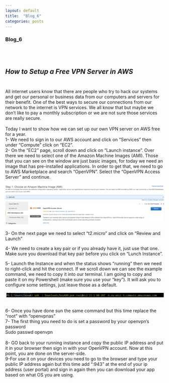 ```yaml
---
layout: default
title:  "Blog_6"
categories: posts
---
```


### Blog_6
<br><br>

## *How to Setup a Free VPN Server in AWS*<br><br>

All internet users know that there are people who try to hack our systems and get our personal or business data from our computers and servers for their benefit. One of the best ways to secure our connections from our network to the internet is VPN services. We all know that but maybe we don’t like to pay a monthly subscription or we are not sure those services are really secure.<br><br>
Today I want to show how we can set up our own VPN server on AWS free for a year.<br> 
1- We need to sign in to our AWS account and click on “Services” then under “Compute” click on “EC2”.<br>
2- On the “EC2” page, scroll down and click on “Launch instance”. Over there we need to select one of the Amazon Machine Images (AMI).  Those that you can see on the window are just basic images, for today we need an image that has pre-installed applications. In order to get that, we need to go to AWS Marketplace and search “OpenVPN”. Select the “OpenVPN Access Server” and continue.<br>

![image](https://raw.githubusercontent.com/sevakZ/sevakZ.github.io/master/docs/_image/blog-6-1.PNG)<br><br>
3- On the next page we need to select “t2.micro” and click on “Review and Launch”<br>

4- We need to create a key pair or if you already have it, just use that one. Make sure you download that key pair before you click on “Lunch Instance”.<br>

5- Launch the Instance and when the status shows “running” then we need to right-click and hit the connect. If we scroll down we can see the example command, we need to copy it into our terminal. I am going to copy and paste it on my Powershell (make sure you use your “key”). It will ask you to configure some settings, just leave those as a default.<br><br>
![image](https://raw.githubusercontent.com/sevakZ/sevakZ.github.io/master/docs/_image/blog-6-2.PNG)<br><br>

6- Once you have done sun the same command but this time replace the “root” with “openvpnas”<br>
7- The first thing you need to do is set a password by your openvpn’s password <br>
Sudo passwd openvpn<br><br>
8- GO back to your running instance and copy the public IP address and put it in your browser then sign in with your OpenVPN account. Now at this point, you are done on the server-side.<br>
9-For use it on your devices you need to go to the browser and type your public IP address again but this time add “:943” at the end of your ip address (user portal) and sign in again then you can download your app based on what OS you are using.<br>

<br><br>
